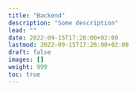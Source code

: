 ```yaml
---
title: "Backend"
description: "Some description"
lead: ""
date: 2022-09-15T17:28:00+02:00
lastmod: 2022-09-15T17:28:00+02:00
draft: false
images: []
weight: 999
toc: true
---
```


<!-- Lets discuss some backend [patterns]({{ relref "docs/backend/patterns/fat-domain.md" }}). -->
